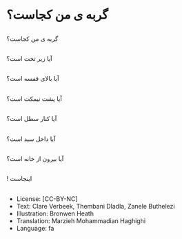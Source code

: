 # گربه ی من کجاست؟

##
گربه ی من کجاست؟

##
آیا زیر تخت است؟

##
آیا بالای قفسه است؟

##
آیا پشت نیمکت است؟


##
آیا کنار سطل است؟

##
آیا داخل سبد است؟

##
آیا بیرون از خانه است؟

##
! اینجاست

##
* License: [CC-BY-NC]
* Text: Clare Verbeek, Thembani Dladla, Zanele Buthelezi
* Illustration: Bronwen Heath
* Translation: Marzieh Mohammadian Haghighi
* Language: fa

